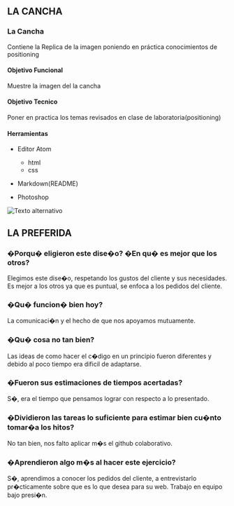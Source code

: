 
## LA CANCHA

### La Cancha
Contiene la Replica de la  imagen poniendo en práctica conocimientos de positioning

#### Objetivo Funcional
Muestre la imagen del la cancha

#### Objetivo Tecnico
Poner en practica los temas revisados en clase de laboratoria(positioning)

#### Herramientas

+ Editor Atom
   + html
   + css
   
+ Markdown(README)

+ Photoshop

![Texto alternativo](https://github.com/Laboratoria/codeChallenge1/blob/master/Pasted%20image%20at%202017_10_27%2011_23%20AM.png?raw=true)






## LA PREFERIDA

### �Porqu� eligieron este dise�o? �En qu� es mejor que los otros?

Elegimos este dise�o, respetando los gustos del cliente y sus necesidades. Es mejor a los otros ya que es puntual, se enfoca a los pedidos del cliente. 

### �Qu� funcion� bien hoy?

La comunicaci�n y el hecho de que nos apoyamos mutuamente. 

### �Qu� cosa no tan bien?

Las ideas de como hacer el c�digo en un principio fueron diferentes y debido al poco tiempo era dificil de adaptarse. 

### �Fueron sus estimaciones de tiempos acertadas?

S�, era el tiempo que pensamos lograr con respecto a lo presentado.

### �Dividieron las tareas lo suficiente para estimar bien cu�nto tomar�a los hitos?

No tan bien, nos falto aplicar m�s el github colaborativo. 

### �Aprendieron algo m�s al hacer este ejercicio?

S�, aprendimos a conocer los pedidos del cliente, a entrevistarlo pr�cticamente sobre que es lo que desea para su web. Trabajo en equipo bajo presi�n.